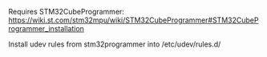 Requires STM32CubeProgrammer: https://wiki.st.com/stm32mpu/wiki/STM32CubeProgrammer#STM32CubeProgrammer_installation

Install udev rules from stm32programmer into /etc/udev/rules.d/
